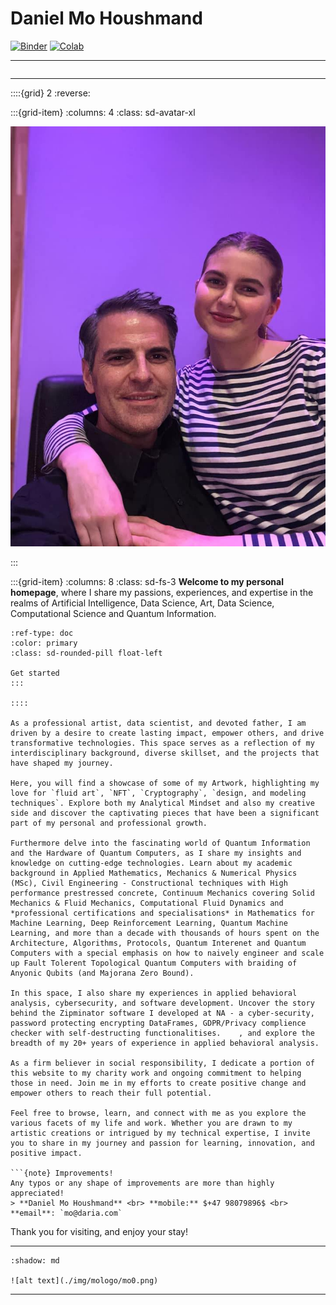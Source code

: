 # Daniel Mo Houshmand

[![Binder](https://mybinder.org/badge_logo.svg)](https://mybinder.org/v2/gh/QDaria/jbmo/HEAD)
[![Colab](https://colab.research.google.com/assets/colab-badge.svg)](https://colab.research.google.com/github/googlecolab/colabtools/blob/main/notebooks/colab-github-demo.ipynb)

---

```{nb-exec-table}
```

---

::::{grid} 2
:reverse:

:::{grid-item}
:columns: 4
:class: sd-avatar-xl

<img src="img/prof.jpg" class="sd-avatar-xl" />

:::

:::{grid-item}
:columns: 8
:class: sd-fs-3
**Welcome to my personal homepage**, where I share my passions, experiences, and expertise in the realms of Artificial Intelligence, Data Science, Art, Data Science, Computational Science and Quantum Information.

```{button-ref} start/your-first-book
:ref-type: doc
:color: primary
:class: sd-rounded-pill float-left

Get started
:::

::::

As a professional artist, data scientist, and devoted father, I am driven by a desire to create lasting impact, empower others, and drive transformative technologies. This space serves as a reflection of my interdisciplinary background, diverse skillset, and the projects that have shaped my journey. 

Here, you will find a showcase of some of my Artwork, highlighting my love for `fluid art`, `NFT`, `Cryptography`, `design, and modeling techniques`. Explore both my Analytical Mindset and also my creative side and discover the captivating pieces that have been a significant part of my personal and professional growth.

Furthermore delve into the fascinating world of Quantum Information and the Hardware of Quantum Computers, as I share my insights and knowledge on cutting-edge technologies. Learn about my academic background in Applied Mathematics, Mechanics & Numerical Physics (MSc), Civil Engineering - Constructional techniques with High performance prestressed concrete, Continuum Mechanics covering Solid Mechanics & Fluid Mechanics, Computational Fluid Dynamics and *professional certifications and specialisations* in Mathematics for Machine Learning, Deep Reinforcement Learning, Quantum Machine Learning, and more than a decade with thousands of hours spent on the Architecture, Algorithms, Protocols, Quantum Interenet and Quantum Computers with a special emphasis on how to naively engineer and scale up Fault Tolerent Topological Quantum Computers with braiding of Anyonic Qubits (and Majorana Zero Bound). 

In this space, I also share my experiences in applied behavioral analysis, cybersecurity, and software development. Uncover the story behind the Zipminator software I developed at NA - a cyber-security, password protecting encrypting DataFrames, GDPR/Privacy complience checker with self-destructing functionalitises.    , and explore the breadth of my 20+ years of experience in applied behavioral analysis.

As a firm believer in social responsibility, I dedicate a portion of this website to my charity work and ongoing commitment to helping those in need. Join me in my efforts to create positive change and empower others to reach their full potential.

Feel free to browse, learn, and connect with me as you explore the various facets of my life and work. Whether you are drawn to my artistic creations or intrigued by my technical expertise, I invite you to share in my journey and passion for learning, innovation, and positive impact.

```{note} Improvements!
Any typos or any shape of improvements are more than highly appreciated! 
> **Daniel Mo Houshmand** <br> **mobile:** $+47 98079896$ <br> **email**: `mo@daria.com`
```
 

Thank you for visiting, and enjoy your stay!
 
---

```{grid-item-card}
:shadow: md

![alt text](./img/mologo/mo0.png)
```

---

```{tableofcontents}
```
